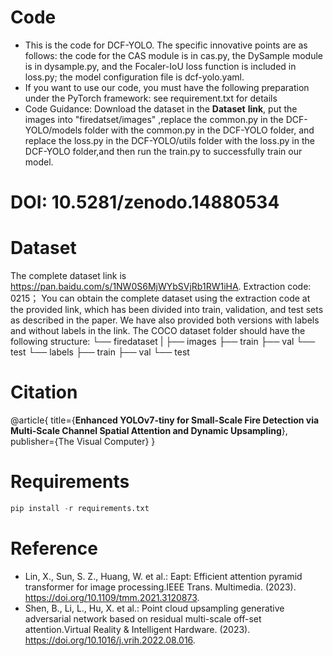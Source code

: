 # Code
* This is the code for DCF-YOLO. The specific innovative points are as follows: the code for the CAS module is in cas.py, the DySample module is in dysample.py, and the Focaler-IoU loss function is included in loss.py; the model configuration file is dcf-yolo.yaml.
* If you want to use our code, you must have the following preparation under the PyTorch framework: see requirement.txt for details
* Code Guidance: Download the dataset in the **Dataset** **link**, put the  images  into "firedatset/images" ,replace the common.py in the DCF-YOLO/models folder with the common.py in the DCF-YOLO folder, and replace the loss.py in the DCF-YOLO/utils folder with the loss.py in the DCF-YOLO folder,and then run the train.py to successfully train our model.

# DOI: 10.5281/zenodo.14880534

# Dataset
The complete dataset link is https://pan.baidu.com/s/1NW0S6MjWYbSVjRb1RW1iHA.
Extraction code: 0215；
You can obtain the complete dataset using the extraction code at the provided link, which has been divided into train, validation, and test sets as described in the paper. We have also provided both versions with labels and without labels in the link.
The COCO dataset folder should have the following structure:
 └── firedataset
     |
     ├── images
        ├── train
        ├── val
        └── test
     └── labels
        ├── train
        ├── val
        └── test

# Citation
@article{
  title={**Enhanced YOLOv7-tiny for Small-Scale Fire Detection via Multi-Scale Channel Spatial Attention and Dynamic Upsampling**},
  publisher={The Visual Computer}
}

# Requirements
```python  
pip install -r requirements.txt  
```

# Reference
*	Lin, X., Sun, S. Z., Huang, W. et al.: Eapt: Efficient attention pyramid transformer for image processing.IEEE Trans. Multimedia. (2023). https://doi.org/10.1109/tmm.2021.3120873.
*	Shen, B., Li, L., Hu, X. et al.: Point cloud upsampling generative adversarial network based on residual multi-scale off-set attention.Virtual Reality & Intelligent Hardware. (2023). https://doi.org/10.1016/j.vrih.2022.08.016.





